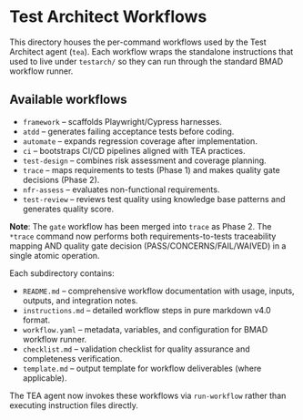 # Test Architect Workflows

This directory houses the per-command workflows used by the Test Architect agent (`tea`). Each workflow wraps the standalone instructions that used to live under `testarch/` so they can run through the standard BMAD workflow runner.

## Available workflows

- `framework` – scaffolds Playwright/Cypress harnesses.
- `atdd` – generates failing acceptance tests before coding.
- `automate` – expands regression coverage after implementation.
- `ci` – bootstraps CI/CD pipelines aligned with TEA practices.
- `test-design` – combines risk assessment and coverage planning.
- `trace` – maps requirements to tests (Phase 1) and makes quality gate decisions (Phase 2).
- `nfr-assess` – evaluates non-functional requirements.
- `test-review` – reviews test quality using knowledge base patterns and generates quality score.

**Note**: The `gate` workflow has been merged into `trace` as Phase 2. The `*trace` command now performs both requirements-to-tests traceability mapping AND quality gate decision (PASS/CONCERNS/FAIL/WAIVED) in a single atomic operation.

Each subdirectory contains:

- `README.md` – comprehensive workflow documentation with usage, inputs, outputs, and integration notes.
- `instructions.md` – detailed workflow steps in pure markdown v4.0 format.
- `workflow.yaml` – metadata, variables, and configuration for BMAD workflow runner.
- `checklist.md` – validation checklist for quality assurance and completeness verification.
- `template.md` – output template for workflow deliverables (where applicable).

The TEA agent now invokes these workflows via `run-workflow` rather than executing instruction files directly.
